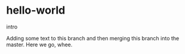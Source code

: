 # hello-world
intro

Adding some text to this branch and then merging this branch into the master.  Here we go, whee.
